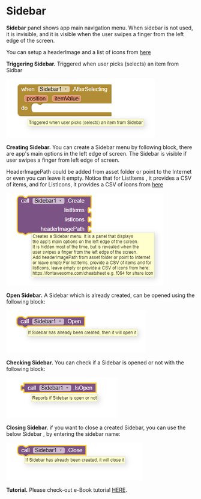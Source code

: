 # Sidebar

**Sidebar** panel shows app main navigation menu. When sidebar is not used, it is invisible, and it is visible when the user swipes a finger from the left edge of the screen.

You can setup a headerImage and a list of icons from [here](https://fontawesome.com/cheatsheet)

**Triggering Sidebar.** Triggered when user picks \(selects\) an item from Sidbar

![](../../../.gitbook/assets/image.png)

**Creating Sidebar.** You can create a Sidebar menu by following block, there are app's main options in the left edge of screen. The Sidebar is visible if user swipes a finger from left edge of screen.  

HeaderImagePath could be added from asset folder or point to the Internet or even you can leave it empty. Notice that for ListItems , it provides a CSV of items, and for ListIcons, it provides a CSV of icons from [here](https://fontawesome.com/cheatsheet)

![](../../../.gitbook/assets/image%20%2835%29.png)

**Open Sidebar.** A Sidebar which is already created, can be opened using the following block: 

![](../../../.gitbook/assets/image%20%2847%29.png)

**Checking Sidebar.** You can check if a Sidebar is opened or not  with the following block:

![](../../../.gitbook/assets/image%20%2832%29.png)

**Closing Sidebar.** if you want to close a created Sidebar, you can use the below Sidebar , by entering the sidebar name:

![](../../../.gitbook/assets/image%20%2826%29.png)

**Tutorial.** Please check-out e-Book tutorial [HERE](https://help.appybuilder.com/tutorials/creating-e-book).

